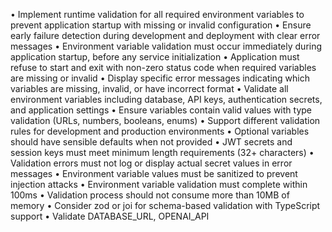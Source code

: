• Implement runtime validation for all required environment variables to prevent application startup with missing or invalid configuration
• Ensure early failure detection during development and deployment with clear error messages
• Environment variable validation must occur immediately during application startup, before any service initialization
• Application must refuse to start and exit with non-zero status code when required variables are missing or invalid
• Display specific error messages indicating which variables are missing, invalid, or have incorrect format
• Validate all environment variables including database, API keys, authentication secrets, and application settings
• Ensure variables contain valid values with type validation (URLs, numbers, booleans, enums)
• Support different validation rules for development and production environments
• Optional variables should have sensible defaults when not provided
• JWT secrets and session keys must meet minimum length requirements (32+ characters)
• Validation errors must not log or display actual secret values in error messages
• Environment variable values must be sanitized to prevent injection attacks
• Environment variable validation must complete within 100ms
• Validation process should not consume more than 10MB of memory
• Consider zod or joi for schema-based validation with TypeScript support
• Validate DATABASE_URL, OPENAI_API